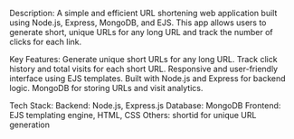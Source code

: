 Description:
A simple and efficient URL shortening web application built using Node.js, Express, MongoDB, and EJS. This app allows users to generate short, unique URLs for any long URL and track the number of clicks for each link.


Key Features:
Generate unique short URLs for any long URL.
Track click history and total visits for each short URL.
Responsive and user-friendly interface using EJS templates.
Built with Node.js and Express for backend logic.
MongoDB for storing URLs and visit analytics.


Tech Stack:
Backend: Node.js, Express.js
Database: MongoDB
Frontend: EJS templating engine, HTML, CSS
Others: shortid for unique URL generation
